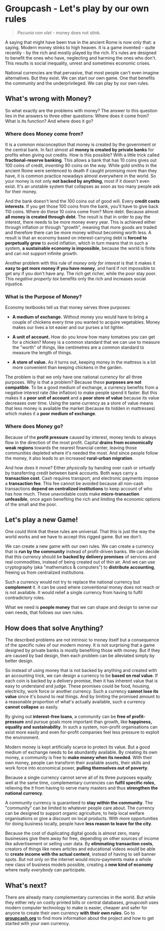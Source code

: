# Groupcash - Let's play by our own rules

> *Pecunia non olet* - money does not stink.

A saying that might have been true in the ancient Rome is now only that: a saying. Modern money stinks to high heaven. It is a game invented - quite recently - by the rich and mostly played by the rich. It's rules are designed to benefit the ones who have, neglecting and harming the ones who don't. This results is social inequality, unrest and sometimes economic crises.

National currencies are that pervasive, that most people can't even imagine alternatives. But they exist. We can start our own game. One that benefits the community and the underprivileged. We can play by our own rules.



## What's wrong with Money?

So what exactly are the problems with money? The answer to this question lies in the answers to three other questions: Where does it come from? What is its function? And where does it go?


### Where does Money come from?

It is a common misconception that money is created by the government or the central bank. In fact almost all **money is created by private banks** for profits when giving out credits. How is this possible? With a little trick called **fractional-reserve banking**. This allows a bank that has 10 coins gives out 100 coins of credit, *inventing* 90 coins on the way. While gold smiths in the ancient Rome were sentenced to death if caught promising more than they have, it is common practice nowadays almost everywhere in the world. So your money is not only **not backed by anything**, most if it doesn't even exist. It's an unstable system that collapses as soon as too many people ask for their money.

And the bank doesn't lend the 100 coins out of good will. Every **credit costs interests**. If you get those 100 coins from the bank, you'll have to give back 110 coins. Where do these 10 coins come from? More debt. Because almost **all money is created through debt**. The result is that in order to pay the interest, there needs to be more money every year. This is achieved either through inflation or through "growth", meaning that more goods are traded and therefore there can be more money without becoming worth less. A result is that an economy based on interest-carrying debt is **forced to perpetually grow** to avoid inflation, which in turn means that in such a system, **a sustainable economy is impossible**, because the world is finite and can not support infinite growth.

Another problem with this rule of *money only for interest* is that it makes it **easy to get more money if you have money**, and hard if not impossible to get any if you don't have any. The rich get richer, while the poor stay poor. This *negative property tax* benefits only the rich and increases social injustice.


### What is the Purpose of Money?

Economy textbooks tell us that money serves three purposes:

+ **A medium of exchange.** Without money you would have to bring a couple of chickens every time you wanted to acquire vegetables. Money makes our lives a lot easier and our purses a lot lighter.

+ **A unit of account.** How do you know how many tomatoes you can get for a chicken? Money is a common standard that we can use to measure the "worth" of things, like centimetres are a common standard to measure the length of things.

+ **A store of value.** As it turns out, keeping money in the mattress is a lot more convenient than keeping chickens in the garden.

The problem is that we only have one national currency for all three purposes. Why is that a problem? Because these **purposes are not compatible**. To be a good medium of exchange, a currency benefits from a negative interest rate (like inflation) to make people spend it faster. But this makes it a **poor unit of account** and a **poor store of value** because its value decreases over time. Using the same currency as a store of value means that less money is available the market (because its hidden in mattresses) which makes it a **poor medium of exchange**.


### Where does Money go?

Because of the **profit pressure** caused by interest, money tends to always flow in the direction of the most profit. Capital **drains from economically weak regions** towards the nearest financial center, leaving those communities depleted where it's needed the most. And since people follow the money, it also leads to an increased **rural-urban migration**.

And how does it move? Either *physically* by handing over cash or *virtually* by transferring credit between bank accounts. Both ways carry a **transaction cost**. Cash requires transport, and electronic payments impose a **transaction fee**. This fee cannot be avoided because all non-cash transactions **depend on centralized institutions** to keep account of who has how much. These unavoidable costs make **micro-transaction unfeasible**, once again benefiting the rich and limiting the economic options of the small and the poor.



## Let's play a new Game!

One could think that these rules are universal. That this is just the way the world works and we have to accept this rigged game. But we don't.

We can create a new game with our own rules. We can create a currency that is **run by the community** instead of profit-driven banks. We can decide that this currency should be **backed by delivery promises** of services and real commodities, instead of being created out of thin air. And we can use cryptography (aka "mathematics & computers") to **distribute accounting**, freeing us from centralized institutions.

Such a currency would not try to replace the national currency but **complement** it. It can be used where conventional money does not reach or is not available. It would relief a single currency from having to fulfil contradictory roles.

What we need is **people money** that we can shape and design to serve our own needs, that follows our own rules.



## How does that solve Anything?

The described problems are not intrinsic to money itself but a consequence of the specific rules of our modern money. It is not surprising that a game designed by private banks is mostly benefiting those with money. But if they  are caused by bad design, then each problem can be alleviated simply by better design.

So instead of using money that is not backed by anything and created with an accounting trick, we can design a currency to be **based on real value**. If each coin is backed by a delivery promise, then it has inherent value that is easy to understand and judge. These promises could be food, housing, electricity, work force or another currency. Such a currency **cannot lose its value** since it's bound to real things. And by limiting the promised amount to a reasonable proportion of what's actually available, such a currency **cannot collapse** as easily.

By giving out **interest-free loans**, a community can be **free of profit-pressure** and pursue goals more important than growth, like **happiness, equality and sustainability**. In such a system, non-profit organisations can exist more easily and even for-profit companies feel less pressure to exploit the environment.

Modern money is kept artificially scarce to protect its value. But a good medium of exchange needs to be abundantly available. By creating its own money, a community is free to **make money when its needed**. With their own money, people can transform their available assets, their skills and work force into economical power, **pulling themselves out of poverty**.

Because a single currency cannot serve all of its three purposes equally well at the same time, complementary currencies can **fulfil specific roles**, relieving the it from having to serve many masters and thus **strengthen the national currency**. 

A community currency is guaranteed to **stay within the community**. The "community" can be limited to whatever people care about. The currency can be designed to support organic agriculture, to help local welfare organisations or give a discount on local products. With more opportunities for doing business locally, people have **less reason to leave for the city**.

Because the cost of duplicating digital goods is almost zero, many businesses give them away for free, depending on other sources of income like advertisement or selling user data. By **eliminating transaction costs**, creators of things like news articles and educational videos would be able to **create income with the actual content**, instead of having to sell banner spots. But not only on the internet would micro-payments make a whole new class of business models possible, creating a **new kind of economy** where really *everybody* can participate.

## What's next?

There are already many complementary currencies in the world. But while they either rely on costly printed bills or central databases, *groupcash* uses modern computer technology to make is easier, cheaper and safer for anyone to create their own currency **with their own rules**. Go to [**groupcash.org**](http://groupcash.org) to find more information about the project and how to get started with your own currency.